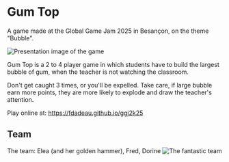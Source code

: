 Gum Top
=======

A game made at the Global Game Jam 2025 in Besançon, on the theme "Bubble".

![Presentation image of the game](https://fdadeau.github.io/ggj2k25/assets/images/presentation_image.png)

Gum Top is a 2 to 4 player game in which students have to build the largest bubble of gum, when the teacher is not watching the classroom. 

Don't get caught 3 times, or you'll be expelled. Take care, if large bubble earn more points, they are more likely to explode and draw the teacher's attention. 

Play online at: https://fdadeau.github.io/ggj2k25

Team
----

The team: Elea (and her golden hammer), Fred, Dorine
![The fantastic team](https://fdadeau.github.io/ggj2k25/images/presentation_image.png)
